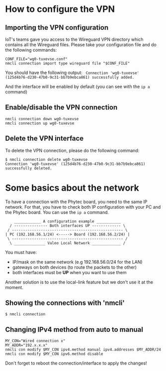 # How to configure the VPN

## Importing the VPN configuration

IoT's teams gave you access to the Wireguard VPN directory which contains all the Wireguard files. Please take your configuration file and do the following commands:

```shell
CONF_FILE="wg0-tuxevse.conf"
nmcli connection import type wireguard file "$CONF_FILE"
```

You should have the following output:
``` Connection 'wg0-tuxevse' (125d4b76-d230-47b0-9c31-bb7b9ebca861) successfully added.```

And the interface will be enabled by default (you can see with the ```ip a```  command)

## Enable/disable the VPN connection

```shell
nmcli connection down wg0-tuxevse
nmcli connection up wg0-tuxevse
```

## Delete the VPN interface

To delete the VPN connection, please do the following command:

```shell
$ nmcli connection delete wg0-tuxevse
Connection 'wg0-tuxevse' (125d4b76-d230-47b0-9c31-bb7b9ebca861) successfully deleted.
```

# Some basics about the network

To have a connection with the Phytec board, you need to the same IP network. For that, you have to check both IP configuration with your PC and the Phytec board. You can use the ```ip a``` command. 

```
    ____________ A configuration example ___________ 
  / --------------- Both interfaces UP ------------- \
 / -------------------------------------------------- \
| PC (192.168.56.1/24) <-----> Board (192.168.56.2/24) |
 \ -------------------------------------------------- /
  \ ______________ Valeo Local Network _____________ /  
```

You must have:
- IP/mask on the same network (e.g 192.168.56.0/24 for the LAN)
- gateways on both devices (to route the packets to the other)
- both interfaces must be **UP** when you want to use them

Another solution is to use the local-link feature but we don't use it at the moment.

## Showing the connections with 'nmcli'

```shell
$ nmcli connection
```

## Changing IPv4 method from auto to manual

```shell
MY_CON="Wired connection x"
MY_ADDR="192.x.x.x"
nmcli con modify $MY_CON ipv4.method manual ipv4.addresses $MY_ADDR/24
nmcli con modify $MY_CON ipv6.method disable
```

Don't forget to reboot the connection/interface to apply the changes!

